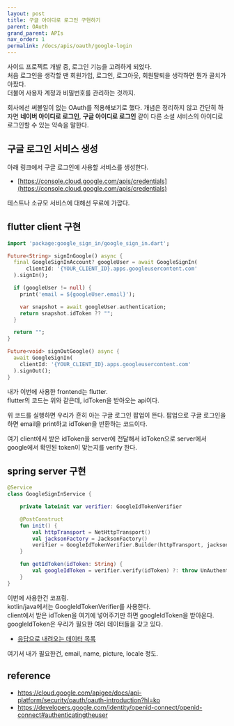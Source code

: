 ```yaml
---
layout: post
title: 구글 아이디로 로그인 구현하기
parent: OAuth
grand_parent: APIs
nav_order: 1
permalink: /docs/apis/oauth/google-login
---
```


사이드 프로젝트 개발 중, 로그인 기능을 고려하게 되었다.    
처음 로그인을 생각할 땐 회원가입, 로그인, 로그아웃, 회원탈퇴을 생각하면 뭔가 골치가 아팠다.  
더불어 사용자 계정과 비밀번호를 관리하는 것까지.  

회사에선 써볼일이 없는 OAuth를 적용해보기로 했다.
개념은 정리하지 않고 간단히 하자면 **네이버 아이디로 로그인**, **구글 아이디로 로그인** 같이 다른 소셜 서비스의 아이디로 로그인할 수 있는 약속을 말한다.


## 구글 로그인 서비스 생성

아래 링크에서 구글 로그인에 사용할 서비스를 생성한다.
- [https://console.cloud.google.com/apis/credentials](https://console.cloud.google.com/apis/credentials)

테스트나 소규모 서비스에 대해선 무료에 가깝다.


## flutter client 구현

```dart
import 'package:google_sign_in/google_sign_in.dart';

Future<String> signInGoogle() async {
  final GoogleSignInAccount? googleUser = await GoogleSignIn(
      clientId: '{YOUR_CLIENT_ID}.apps.googleusercontent.com'
  ).signIn();

  if (googleUser != null) {
    print('email = ${googleUser.email}');

    var snapshot = await googleUser.authentication;
    return snapshot.idToken ?? "";
  }

  return "";
}

Future<void> signOutGoogle() async {
  await GoogleSignIn(
    clientId: '{YOUR_CLIENT_ID}.apps.googleusercontent.com'
  ).signOut();
}
```

내가 이번에 사용한 frontend는 flutter.  
flutter의 코드는 위와 같은데, idToken을 받아오는 api이다.

위 코드를 실행하면 우리가 흔히 아는 구글 로그인 팝업이 뜬다.
팝업으로 구글 로그인을 하면 email을 print하고 idToken을 반환하는 코드이다.  

여기 client에서 받은 idToken을 server에 전달해서 idToken으로 server에서 google에서 확인된 token이 맞는지를 verify 한다.


## spring server 구현

```kotlin
@Service
class GoogleSignInService {

    private lateinit var verifier: GoogleIdTokenVerifier

    @PostConstruct
    fun init() {
        val httpTransport = NetHttpTransport()
        val jacksonFactory = JacksonFactory()
        verifier = GoogleIdTokenVerifier.Builder(httpTransport, jacksonFactory).build()
    }

    fun getIdToken(idToken: String) {
        val googleIdToken = verifier.verify(idToken) ?: throw UnAuthenticatedUserException(idToken)
    }
}
```

이번에 사용한건 코프링.  
kotlin/java에서는 GoogleIdTokenVerifier를 사용한다.  
client에서 받은 idToken을 여기에 넣어주기만 하면 googleIdToken을 받아온다.  
googleIdToken은 우리가 필요한 여러 데이터들을 갖고 있다.
- [응답으로 내려오는 데이터 목록](https://developers.google.com/identity/openid-connect/openid-connect#authenticatingtheuser)

여기서 내가 필요한건, email, name, picture, locale 정도.  

## reference

- https://cloud.google.com/apigee/docs/api-platform/security/oauth/oauth-introduction?hl=ko
- https://developers.google.com/identity/openid-connect/openid-connect#authenticatingtheuser